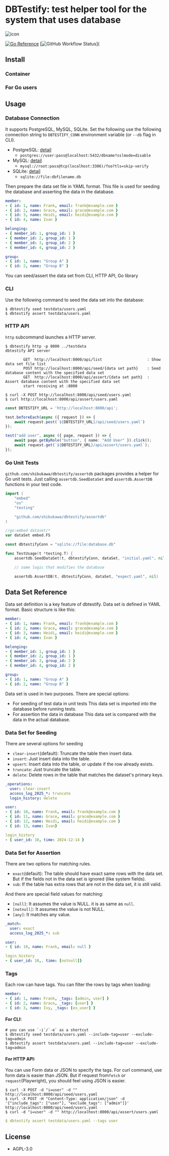 # DBTestify: test helper tool for the system that uses database

![icon](https://raw.githubusercontent.com/shibukawa/dbtestify/refs/heads/main/docs/dbtestify_icon.png)

[![Go Reference](https://pkg.go.dev/badge/github.com/shibukawa/dbtestify.svg)](https://pkg.go.dev/github.com/shibukawa/dbtestify)
[![GitHub Workflow Status](https://img.shields.io/github/workflow/status/shibukawa/dbtestify/CI)](

## Install

### Container

### For Go users

## Usage

### Database Connection

It supports PostgreSQL, MySQL, SQLite. Set the following use the following connection string to `DBTESTIFY_CONN` environment variable (or `--db` flag in CLI).

* PostgreSQL: [detail](https://github.com/jackc/pgx)
  * `postgres://user:pass@localhost:5432/dbname?sslmode=disable`
* MySQL: [detail](https://github.com/go-sql-driver/mysql)
  * `mysql://root:pass@tcp(localhost:3306)/foo?tls=skip-verify`
* SQLite: [detail](https://github.com/mattn/go-sqlite3)
  * `sqlite://file:dbfilename.db`

Then prepare the data set file in YAML format. This file is used for seeding the database and asserting the data in the database.

```yaml
member:
- { id: 1, name: Frank, email: frank@example.com }
- { id: 2, name: Grace, email: grace@example.com }
- { id: 3, name: Heidi, email: heidi@example.com }
- { id: 4, name: Ivan }

belonging:
- { member_id: 1, group_id: 1 }
- { member_id: 2, group_id: 1 }
- { member_id: 3, group_id: 2 }
- { member_id: 4, group_id: 2 }

group:
- { id: 1, name: "Group A" }
- { id: 2, name: "Group B" }
```

You can seed/assert the data set from CLI, HTTP API, Go library

### CLI

Use the following command to seed the data set into the database:

```shell
$ dbtestify seed testdata/users.yaml
$ dbtestify assert testdata/users.yaml
```

### HTTP API

`http` subcommand launches a HTTP server.

```shell
$ dbtestify http -p 8000 ../testdata
dbtestify API server

        GET  http://localhost:8000/api/list                    : Show data set file list
        POST http://localhost:8000/api/seed/{data set path}    : Seed database content with the specified data set
        GET  http://localhost:8000/api/assert/{data set path}  : Assert database content with the specified data set
        start receiving at :8000
```

```shell
$ curl -X POST http://localhost:8000/api/seed/users.yaml
$ curl http://localhost:8000/api/assert/users.yaml
```

```ts
const DBTESTIFY_URL = 'http://localhost:8000/api';

test.beforeEach(async ({ request }) => {
    await request.post(`${DBTESTIFY_URL}/api/seed/users.yaml`)
});

test("add user", async ({ page, request }) => {
    await page.getByRole("button", { name: "Add User" }).click();
    await request.get(`${DBTESTIFY_URL}/api/assert/users.yaml`);
});
```

### Go Unit Tests

`github.com/shibukawa/dbtestify/assertdb` packages provides a helper for Go unit tests. Just calling `assertdb.SeedDataSet` and `assertdb.AssertDB` functions in your test code.

```go
import (
	"embed"
	"os"
	"testing"

	"github.com/shibukawa/dbtestify/assertdb"
)

//go:embed dataset/*
var dataSet embed.FS

const dbtestifyConn = "sqlite://file:database.db"

func TestUsage(t *testing.T) {
    assertdb.SeedDataSet(t, dbtestifyConn, dataSet, "initial.yaml", nil)

    // some logic that modifies the database

    assertdb.AssertDB(t, dbtestifyConn, dataSet, "expect.yaml", nil)
```

## Data Set Reference

Data set definition is a key feature of dbtestify. Data set is defined in YAML format. Basic structure is like this:

```yaml
member:
- { id: 1, name: Frank, email: frank@example.com }
- { id: 2, name: Grace, email: grace@example.com }
- { id: 3, name: Heidi, email: heidi@example.com }
- { id: 4, name: Ivan }

belonging:
- { member_id: 1, group_id: 1 }
- { member_id: 2, group_id: 1 }
- { member_id: 3, group_id: 2 }
- { member_id: 4, group_id: 2 }

group:
- { id: 1, name: "Group A" }
- { id: 2, name: "Group B" }
```

Data set is used in two purposes. There are special options:

* For seeding of test data in unit tests
  This data set is imported into the database before running tests.
* For assertion the data in database
  This data set is compared with the data in the actual database.

### Data Set for Seeding

There are several options for seeding

* `clear-insert`(default): Truncate the table then insert data.
* `insert`: Just insert data into the table.
* `upsert`: Insert data into the table, or update if the row already exists.
* `truncate`: Just truncate the table.
* `delete`: Delete rows in the table that matches the dataset's primary keys.

```yaml
_operations:
  user: clear-insert
  access_log_2025_*: truncate
  login_history: delete

user:
- { id: 10, name: Frank, email: frank@example.com }
- { id: 11, name: Grace, email: grace@example.com }
- { id: 12, name: Heidi, email: heidi@example.com }
- { id: 13, name: Ivan}

login_history
- { user_id: 10, time: 2024-12-14 }
```

### Data Set for Assertion

There are two options for matching rules.

* `exact`(default): The table should have exact same rows with the data set. But if the fields not in the data set is ignored (like system fields).
* `sub`: If the table has extra rows that are not in the data set, it is still valid.

And there are special field values for matching:

* `[null]`: It assumes the value is NULL. it is as same as `null`.
* `[notnull]`: It assumes the value is not NULL.
* `[any]`: It matches any value.

```yaml
_match:
  user: exact
  access_log_2025_*: sub

user:
- { id: 10, name: Frank, email: null }

login_history
- { user_id: 10,. time: [notnull]}
```

### Tags

Each row can have tags. You can filter the rows by tags when loading:

```yaml
member:
- { id: 1, name: Frank, _tags: [admin, user] }
- { id: 2, name: Grace, _tags: [user] }
- { id: 3, name: Ivy, _tags: [ex_user] }
```

#### For CLI:

```shell
# you can use `-i`/`-e` as a shortcut 
$ dbtestify seed testdata/users.yaml --include-tag=user --exclude-tag=admin
$ dbtestify assert testdata/users.yaml --include-tag=user --exclude-tag=admin
```

#### For HTTP API:

You can use Form data or JSON to specify the tags. For curl command, use form data is easier than JSON. But if request from`fetch` or `request`(Playwright), you should feel using JSON is easier.

```shell
$ curl -X POST -d "i=user" -d "" http://localhost:8000/api/seed/users.yaml
$ curl -X POST -H "Content-Type: application/json" -d '{"include_tags": ["user"], "exclude_tags": ["admin"]}' http://localhost:8000/api/seed/users.yaml
$ curl -d "i=user" -d "" http://localhost:8000/api/assert/users.yaml
```

```yaml
$ dbtestify assert testdata/users.yaml --tags user
```


## License

* AGPL-3.0
